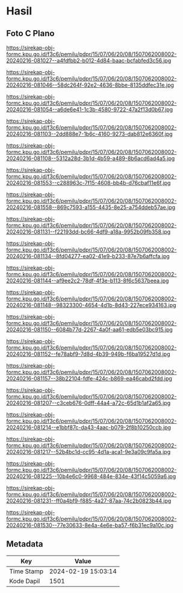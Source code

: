 # Hasil

## Foto C Plano

https://sirekap-obj-formc.kpu.go.id/f3c6/pemilu/pdpr/15/07/06/20/08/1507062008002-20240216-081027--a4fdfbb2-b012-4d84-baac-bcfabfed3c56.jpg

https://sirekap-obj-formc.kpu.go.id/f3c6/pemilu/pdpr/15/07/06/20/08/1507062008002-20240216-081046--58dc264f-92e2-4636-8bbe-8135ddfec31e.jpg

https://sirekap-obj-formc.kpu.go.id/f3c6/pemilu/pdpr/15/07/06/20/08/1507062008002-20240216-081054--a6de6e41-1c3b-4580-9722-47a2f13d0b67.jpg

https://sirekap-obj-formc.kpu.go.id/f3c6/pemilu/pdpr/15/07/06/20/08/1507062008002-20240216-081103--2dd888e7-1b6c-4160-9273-dab812e6360f.jpg

https://sirekap-obj-formc.kpu.go.id/f3c6/pemilu/pdpr/15/07/06/20/08/1507062008002-20240216-081108--5312a28d-3b1d-4b59-a489-8b6acd6ad4a5.jpg

https://sirekap-obj-formc.kpu.go.id/f3c6/pemilu/pdpr/15/07/06/20/08/1507062008002-20240216-081553--c288963c-7f15-4608-bb4b-d76cbaf11e6f.jpg

https://sirekap-obj-formc.kpu.go.id/f3c6/pemilu/pdpr/15/07/06/20/08/1507062008002-20240216-081558--869c7593-a155-4435-8e25-a754ddeb57ae.jpg

https://sirekap-obj-formc.kpu.go.id/f3c6/pemilu/pdpr/15/07/06/20/08/1507062008002-20240216-081131--f22193dd-bc66-4df9-a18a-9952b09fb358.jpg

https://sirekap-obj-formc.kpu.go.id/f3c6/pemilu/pdpr/15/07/06/20/08/1507062008002-20240216-081134--8fd04277-ea02-41e9-b233-87e7b6affcfa.jpg

https://sirekap-obj-formc.kpu.go.id/f3c6/pemilu/pdpr/15/07/06/20/08/1507062008002-20240216-081144--af9ee2c2-78df-4f3e-b113-8f6c5637beea.jpg

https://sirekap-obj-formc.kpu.go.id/f3c6/pemilu/pdpr/15/07/06/20/08/1507062008002-20240216-081148--98323300-4654-4d1b-8d43-227ece934163.jpg

https://sirekap-obj-formc.kpu.go.id/f3c6/pemilu/pdpr/15/07/06/20/08/1507062008002-20240216-081150--6084b77d-2267-4a0f-aa61-edb5e03bc915.jpg

https://sirekap-obj-formc.kpu.go.id/f3c6/pemilu/pdpr/15/07/06/20/08/1507062008002-20240216-081152--fe78abf9-7d8d-4b39-949b-f6ba19527d1d.jpg

https://sirekap-obj-formc.kpu.go.id/f3c6/pemilu/pdpr/15/07/06/20/08/1507062008002-20240216-081157--38b22104-fdfe-424c-b869-ea46cabd2fdd.jpg

https://sirekap-obj-formc.kpu.go.id/f3c6/pemilu/pdpr/15/07/06/20/08/1507062008002-20240216-081207--c3ceb676-0dff-44a4-a72c-65d1b1af2a65.jpg

https://sirekap-obj-formc.kpu.go.id/f3c6/pemilu/pdpr/15/07/06/20/08/1507062008002-20240216-081214--e1bbf87c-da43-4aac-b079-2f8b10250ccb.jpg

https://sirekap-obj-formc.kpu.go.id/f3c6/pemilu/pdpr/15/07/06/20/08/1507062008002-20240216-081217--52b4bc1d-cc95-4d1a-aca1-9e3a09c9fa5a.jpg

https://sirekap-obj-formc.kpu.go.id/f3c6/pemilu/pdpr/15/07/06/20/08/1507062008002-20240216-081225--10b4e6c0-9968-484e-834e-43f14c5059a6.jpg

https://sirekap-obj-formc.kpu.go.id/f3c6/pemilu/pdpr/15/07/06/20/08/1507062008002-20240216-081231--ff0a4bf9-f885-4a27-87aa-74c2b0823b44.jpg

https://sirekap-obj-formc.kpu.go.id/f3c6/pemilu/pdpr/15/07/06/20/08/1507062008002-20240216-081530--77e30633-8e4a-4e6e-ba57-f6b31ec9a10c.jpg


## Metadata

| Key        | Value               |
| ---------- | ------------------- |
| Time Stamp | 2024-02-19 15:03:14 |
| Kode Dapil | 1501                |



